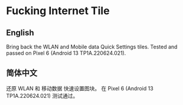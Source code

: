 # Fucking Internet Tile

## English
Bring back the WLAN and Mobile data Quick Settings tiles.
Tested and passed on Pixel 6 (Android 13 TP1A.220624.021).

## 简体中文
还原 WLAN 和 移动数据 快速设置图块。
在 Pixel 6 (Android 13 TP1A.220624.021) 测试通过。
